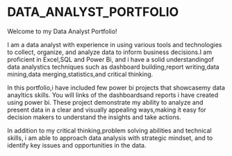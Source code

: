# DATA_ANALYST_PORTFOLIO

Welcome to my Data Analyst Portfolio!

I am a data analyst with experience in using various tools and technologies to collect, organize, and analyze data to inform business decisions.I am proficient in Excel,SQL and Power Bi, and i have a solid understandingof data analystics techniques such as dashboard building,report writing,data mining,data merging,statistics,and critical thinking.

In this portfolio,i have included few power bi projects that showcasemy data anayltics skills. You will links of the dashboardsand reports i have created using power bi. These project demonstrate my ability to analyze and present data in a clear and visually appealing ways,making it easy for decision makers to understand the insights and take actions.

In addition to my critical thinking,problem solving abilities and technical skills, i am able to approach data analysis with strategic mindset, and to identify key issues and opportunities in the data.
